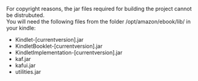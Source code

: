 For copyright reasons, the jar files required
for building the project cannot be distrubuted.   
You will need the following files from the folder /opt/amazon/ebook/lib/ in your kindle:  
* Kindlet-[currentversion].jar
* KindletBooklet-[currentversion].jar
* KindletImplementation-[currentversion].jar
* kaf.jar
* kafui.jar
* utilities.jar
